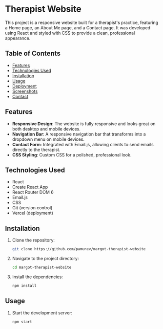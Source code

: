 # Therapist Website

This project is a responsive website built for a therapist's practice, featuring a Home page, an About Me page, and a Contact page. It was developed using React and styled with CSS to provide a clean, professional appearance.

## Table of Contents

- [Features](#features)
- [Technologies Used](#technologies-used)
- [Installation](#installation)
- [Usage](#usage)
- [Deployment](#deployment)
- [Screenshots](#screenshots)
- [Contact](#contact)

## Features

- **Responsive Design**: The website is fully responsive and looks great on both desktop and mobile devices.
- **Navigation Bar**: A responsive navigation bar that transforms into a dropdown menu on mobile devices.
- **Contact Form**: Integrated with Email.js, allowing clients to send emails directly to the therapist.
- **CSS Styling**: Custom CSS for a polished, professional look.

## Technologies Used

- React
- Create React App
- React Router DOM 6
- Email.js
- CSS
- Git (version control)
- Vercel (deployment)

## Installation

1. Clone the repository:
   ```bash
   git clone https://github.com/pamunev/margot-therapist-website
   ```
2. Navigate to the project directory:
   ```bash
   cd margot-therapist-website
   ```
3. Install the dependencies:
   ```bash
   npm install
   ```

## Usage

1. Start the development server:
   ```bash
   npm start
   ```
